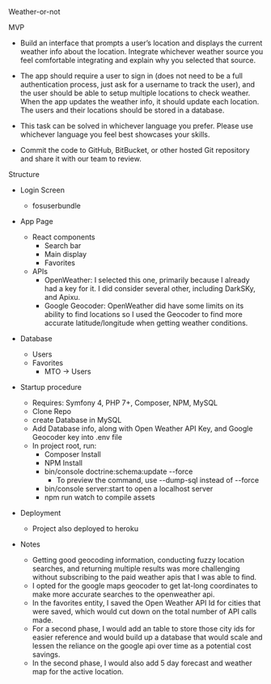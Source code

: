 Weather-or-not

MVP
 - Build an interface that prompts a user’s location and displays the current weather info about the location. Integrate whichever weather source you feel comfortable integrating and explain why you selected that source.
 
 - The app should require a user to sign in (does not need to be a full authentication process, just ask for a username to track the user), and the user should be able to setup multiple locations to check weather. When the app updates the weather info, it should update each location. The users and their locations should be stored in a database.

 - This task can be solved in whichever language you prefer. Please use whichever language you feel best showcases your skills.

 - Commit the code to GitHub, BitBucket, or other hosted Git repository and share it with our team to review.

 Structure 
 - Login Screen
   - fosuserbundle
 - App Page
   - React components
        - Search bar
        - Main display
        - Favorites
   - APIs
     - OpenWeather: I selected this one, primarily because I already had a key for it.
     I did consider several other, including DarkSKy, and Apixu.
     - Google Geocoder: OpenWeather did have some limits on its ability to find locations
     so I used the Geocoder to find more accurate latitude/longitude when getting weather conditions.
 - Database
   - Users
   - Favorites
        - MTO -> Users
 - Startup procedure
    - Requires: Symfony 4, PHP 7+, Composer, NPM, MySQL
    - Clone Repo
    - create Database in MySQL
    - Add Database info, along with Open Weather API Key, and Google Geocoder key into .env file
    - In project root, run:
      - Composer Install
      - NPM Install
      - bin/console doctrine:schema:update --force
        - To preview the command, use --dump-sql instead of --force
      - bin/console server:start to open a localhost server
      - npm run watch to compile assets
  - Deployment
    - Project also deployed to heroku
        
 - Notes
   - Getting good geocoding information, conducting fuzzy location searches, and returning multiple results
   was more challenging without subscribing to the paid weather apis that I was able to find.
   - I opted for the google maps geocoder to get lat-long coordinates to make more accurate searches to the openweather api.
   - In the favorites entity, I saved the Open Weather API Id for cities that were saved, which would cut down on the total
   number of API calls made.
   - For a second phase, I would add an table to store those city ids for easier reference and would build up a database that
  would scale and lessen the reliance on the google api over time as a potential cost savings.
   - In the second phase, I would also add 5 day forecast and weather map for the active location.
   
 
